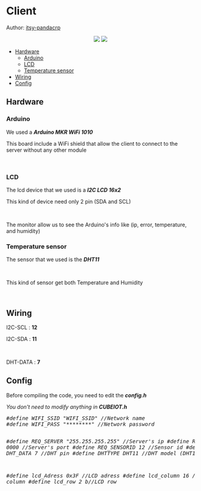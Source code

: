 <h1>Client</h1>
<p>Author: <a href="https://github.com/itsy-pandacrp">itsy-pandacrp</a></p>
<p align="center">
    <img src="https://img.shields.io/badge/Arduino-1.8.19-008184?style=flat-square&logo=arduino" />
    <img src="https://img.shields.io/badge/Hardware-Arduino%20MKR%20Wifi%201010-CCC?style=flat-square" />
</p>
<ul>
    <li>
        <a href="#Hardware">Hardware</a>
        <ul>
            <li>
                <a href="#Arduino">Arduino</a>
            </li>
            <li>
                <a href="#LCD">LCD</a>
            </li>
            <li>
                <a href="#Temperature">Temperature sensor</a>
            </li>
        </ul>
    </li>
    <li>
        <a href="#Wiring">Wiring</a>
    </li>
    <li>
        <a href="#Config">Config</a>
    </li>
</ul>
<h2>Hardware</h2>
<h3>Arduino</h3>
<p>We used a <b><i>Arduino MKR WiFi 1010</b></i></p>
<p>This board include a WiFi shield that allow the client to connect to the server without any other module</p>
</br>
<h3>LCD</h3>
<p>The lcd device that we used is a <i><b>I2C LCD 16x2</b></i></p>
<p>This kind of device need only 2 pin (SDA and SCL)</p>
</br>
<p>The monitor allow us to see the Arduino's info like (ip, error, temperature, and humidity)</p>
<h3>Temperature sensor</h3>
<p>The sensor that we used is the <b><i>DHT11</b></i></p>
</br>
<p>This kind of sensor get both Temperature and Humidity</p>
</br>
<h2>Wiring</h2>
<p>I2C-SCL : <b>12</b></p>
<p>I2C-SDA : <b>11</b></p>
</br>
<p>DHT-DATA : <b>7</b></p>
<h2>Config</h2>
<p>Before compiling the code, you need to edit the <b><i>config.h</b></b></p>
<p>You don't need to modify anything in <b><i>CUBEIOT.h</b></i>
<p>
    <pre>#define WIFI_SSID "WIFI_SSID" //Network name
#define WIFI_PASS "********" //Network password

#define REQ_SERVER "255.255.255.255" //Server's ip
#define REQ_PORT 0000 //Server's port
#define REQ_SENSORID 12 //Sensor id
#define DHT_DATA 7 //DHT pin
#define DHTTYPE DHT11 //DHT model (DHT11/DHT22)

#define lcd_Adress 0x3F //LCD adress
#define lcd_column 16 //LCD column
#define lcd_row 2 b//LCD row</pre>
